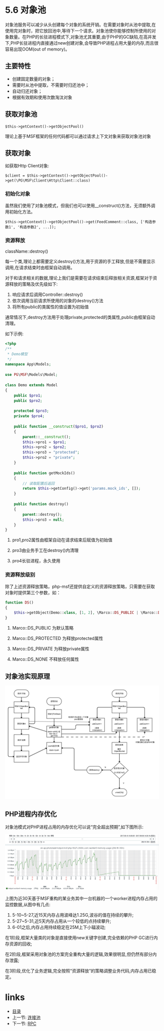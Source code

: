 # 5.6 对象池

对象池服务可以减少从头创建每个对象的系统开销。在需要对象时从池中提取,在使用完对象时，把它放回池中,等待下一个请求。对象池使你能够控制所使用的对象数量。在PHP的长驻进程模式下,对象池尤其重要,由于PHP的GC缺陷,在高并发下,PHP长驻进程内直接通过new创建对象,会导致PHP进程占用大量的内存,而且很容易出现OOM(out of memory)。

## 主要特性

- 创建固定数量的对象；
- 需要时从池中提取，不需要时归还池中；
- 自动归还对象；
- 根据有效期和使用次数淘汰对象

## 获取对象池

```
$this->getContext()->getObjectPool()
```

理论上基于MSF框架的任何代码都可以通过请求上下文对象来获取对象池对象

## 获取对象

如获取Http Client对象:

```
$client = $this->getContext()->getObjectPool()->get(\PG\MSF\Client\Http\Client::class)
```

### 初始化对象

虽然我们使用了对象池模式，但我们也可以使用__construct()方法，无须额外调用初始化方法。

```
$this->getContext()->getObjectPool()->get(FeedComment::class, ['构造参数1', '构造参数2', ...]);
```

### 资源释放

className::destroy()

每一个类,理论上都需要定义destroy()方法,用于资源的手工释放,但是不需要显示调用,在请求结束时由框架自动调用。

对于和请求相关的数据,理论上我们是需要在请求结束后释放相关资源,框架对于资源释放的策略及优先级如下:

1. 响应请求后调用Controller::destroy()
2. 依次调用当前请求所使用的对象的destroy()方法
3. 将所有public的类属性的值设置为初始值

通常情况下,destroy方法用于处理private,protected的类属性,public由框架自动清理。

如下示例:

```php
<?php
/**
 * Demo模型
 */
namespace App\Models;

use PG\MSF\Models\Model;

class Demo extends Model
{
    public $pro1;
    public $pro2;

    protected $pro3;
    private $pro4;

    public function __construct($pro1, $pro2)
    {
        parent::__construct();
        $this->pro1 = $pro1;
        $this->pro2 = $pro2;
        $this->pro3 = "protected";
        $this->pro2 = "private";
    }

    public function getMockIds()
    {
        // 读取配置后返回
        return $this->getConfig()->get('params.mock_ids', []);
    }

    public function destroy()
    {
        parent::destroy();
        $this->pro3 = null;
    }
}
```

1. pro1,pro2属性由框架自动在请求结束后赋值为初始值

2. pro3由业务手工在destroy()内清理

3. pro4长驻进程，永久使用

### 资源释放级别

除了上述资源释放策略，php-msf还提供自定义的资源释放策略，只需要在获取对象时提供第三个参数，如：

```php
function DS()
{
    $this->getObject(Demo::class, [1, 2], \Marco::DS_PUBLIC | \Marco::DS_PROTECTED);
}
```

1. Marco::DS_PUBLIC 为默认策略

2. Marco::DS_PROTECTED 为释放protected属性

3. Marco::DS_PRIVATE 为释放private属性

4. Marco::DS_NONE 不释放任何属性

## 对象池实现原理

![对象池实现原理](./images/对象池实现原理.png "对象池实现原理")

## PHP进程内存优化

对象池模式对PHP进程占用的内存优化可以说“完全超出预期”,如下图所示:

![内存优化-30d.png](./images/内存优化-30d.png "内存优化-30d.png")

上图为近30天基于MSF重构的某业务其中一台机器的一个worker进程内存占用的监控数据,从图中有几点:

1. 5-10~5-27,近15天内存占用波峰达1.25G,波谷的值在持续的攀升;
2. 5-27~5-31,近5天内存占用从一个较低的点持续攀升;
3. 6-01之后,内存占用持续稳定在25M上下小辐波动;

在1阶段,框架大量类的对象是直接使用new关键字创建,完全依赖的PHP GC进行内存资源的回收;

在2阶段,框架采用对象池的方案完全重构大量的逻辑,效果很明显,但仍然有部分内存泄露;

在3阶段,优化了业务逻辑,完全按照“资源释放”的策略调整业务代码,内存占用已稳定。


# links
  * [目录](README.md)
  * 上一节: [连接池](chapter-5/5.5-连接池.md)
  * 下一节: [RPC](chapter-5/5.7-RPC.md)